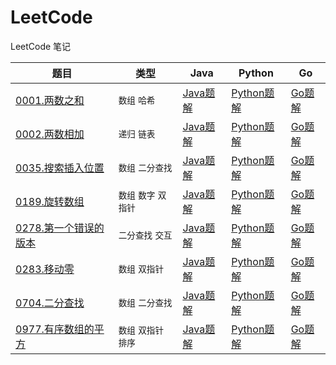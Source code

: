 # LeetCode

LeetCode 笔记

| 题目 | 类型 | Java | Python | Go |
| --- | --- | --- | --- | --- |
| [0001.两数之和](./0001.两数之和/README.md) | `数组` `哈希` | [Java题解](./0001.两数之和/TwoSum.java) | [Python题解](./0001.两数之和/two_sum.py) | [Go题解](./0001.两数之和/two_sum.go) |
| [0002.两数相加](./0002.两数相加/README.md) | `递归` `链表` | [Java题解](./0002.两数相加/Solution.java) | [Python题解](./0002.两数相加/solution.py) | [Go题解](./0002.两数相加/solution.go) |
| [0035.搜索插入位置](./0035.搜索插入位置/README.md) | `数组` `二分查找` | [Java题解](./0035.搜索插入位置/Solution.java) | [Python题解](./0035.搜索插入位置/solution.py) | [Go题解](./0035.搜索插入位置/solution.go) |
| [0189.旋转数组](./0189.旋转数组/README.md) | `数组` `数字` `双指针` | [Java题解](./0189.旋转数组/Solution.java) | [Python题解](./0189.旋转数组/solution.py) | [Go题解](./0189.旋转数组/solution.go) |
| [0278.第一个错误的版本](./0278.第一个错误的版本/README.md) | `二分查找` `交互` | [Java题解](./0278.第一个错误的版本/Solution.java) | [Python题解](./0278.第一个错误的版本/solution.py) | [Go题解](./0278.第一个错误的版本/solution.go) |
| [0283.移动零](./0283.移动零/README.md) | `数组` `双指针` | [Java题解](./0283.移动零/Solution.java) | [Python题解](./0283.移动零/solution.py) | [Go题解](./0283.移动零/solution.go) |
| [0704.二分查找](./0704.二分查找/README.md) | `数组` `二分查找` | [Java题解](./0704.二分查找/Solution.java) | [Python题解](./0704.二分查找/solution.py) | [Go题解](./0704.二分查找/solution.go) |
| [0977.有序数组的平方](./0977.有序数组的平方/README.md) | `数组` `双指针` `排序` | [Java题解](./0977.有序数组的平方/Solution.java) | [Python题解](./0977.有序数组的平方/solution.py) | [Go题解](./0977.有序数组的平方/solution.go) |
